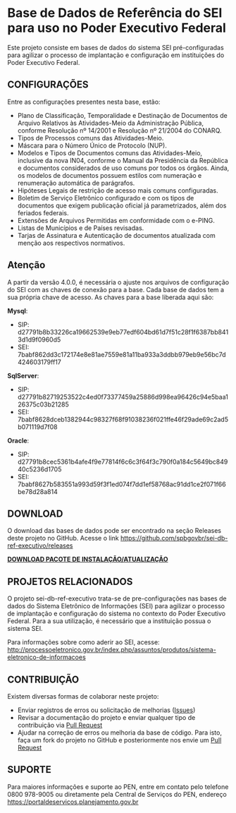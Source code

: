# Base de Dados de Referência do SEI para uso no Poder Executivo Federal

Este projeto consiste em bases de dados do sistema SEI pré-configuradas para agilizar o processo de implantação e configuração em instituições do Poder Executivo Federal.

## CONFIGURAÇÕES

Entre as configurações presentes nesta base, estão:

* Plano de Classificação, Temporalidade e Destinação de Documentos de Arquivo Relativos às Atividades-Meio da Administração Pública, conforme Resolução nº 14/2001 e Resolução nº 21/2004 do CONARQ.
* Tipos de Processos comuns das Atividades-Meio.
* Máscara para o Número Único de Protocolo (NUP).
* Modelos e Tipos de Documentos comuns das Atividades-Meio, inclusive da nova IN04, conforme o Manual da Presidência da República e documentos considerados de uso comuns por todos os órgãos. Ainda, os modelos de documentos possuem estilos com numeração e renumeração automática de parágrafos.
* Hipóteses Legais de restrição de acesso mais comuns configuradas.
* Boletim de Serviço Eletrônico configurado e com os tipos de documentos que exigem publicação oficial já parametrizados, além dos feriados federais.
* Extensões de Arquivos Permitidas em conformidade com o e-PING.
* Listas de Municípios e de Países revisadas.
* Tarjas de Assinatura e Autenticação de documentos atualizada com menção aos respectivos normativos.

## Atenção

A partir da versão 4.0.0, é necessária o ajuste nos arquivos de configuração do SEI com as chaves de conexão para a base. Cada base de dados tem a sua própria chave de acesso.
As chaves para a base liberada aqui são:

**Mysql**:
- SIP: d27791b8b33226ca19662539e9eb77edf604bd61d7f51c28f1f6387bb8413d1d9f0960d5
- SEI: 7babf862dd3c172174e8e81ae7559e81a11ba933a3ddbb979eb9e56bc7d424603179ff17

**SqlServer**:
- SIP: d27791b82719253522c4ed0f73377459a25886d998ea96426c94e5baa126375c03b21285
- SEI: 7babf8628dceb1382944c98327f68f91038236f021ffe46f29ade69c2ad5b071119d7f08

**Oracle**:
- SIP: d27791b8cec5361b4afe4f9e77814f6c6c3f64f3c790f0a184c5649bc84940c5236d1705
- SEI: 7babf8627b583551a993d59f3f1ed074f7dd1ef58768ac91dd1ce2f071f66be78d28a814

## DOWNLOAD

O download das bases de dados pode ser encontrado na seção Releases deste projeto no GitHub.
Acesse o link https://github.com/spbgovbr/sei-db-ref-executivo/releases

**[DOWNLOAD PACOTE DE INSTALAÇÃO/ATUALIZAÇÃO](https://github.com/spbgovbr/sei-db-ref-executivo/releases)**


## PROJETOS RELACIONADOS

O projeto sei-db-ref-executivo trata-se de pre-configurações nas bases de dados do Sistema Eletrônico de Informações (SEI) para agilizar o processo de implantação e configuração do sistema no contexto do Poder Executivo Federal.
Para a sua utilização, é necessário que a instituição possua o sistema SEI.

Para informações sobre como aderir ao SEI, acesse:
http://processoeletronico.gov.br/index.php/assuntos/produtos/sistema-eletronico-de-informacoes


## CONTRIBUIÇÃO

Existem diversas formas de colaborar neste projeto:

* Enviar registros de erros ou solicitação de melhorias ([Issues](https://github.com/spbgovbr/sei-db-ref-executivo/issues))
* Revisar a documentação do projeto e enviar qualquer tipo de contribuição via [Pull Request](https://github.com/spbgovbr/sei-db-ref-executivo/pulls)
* Ajudar na correção de erros ou melhoria da base de código. Para isto, faça um fork do projeto no GitHub e posteriormente nos envie um [Pull Request](https://github.com/spbgovbr/sei-db-ref-executivo/pulls)


## SUPORTE

Para maiores informações e suporte ao PEN, entre em contato pelo telefone 0800 978-9005 ou diretamente pela Central de Serviços do PEN, endereço https://portaldeservicos.planejamento.gov.br

